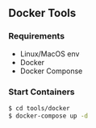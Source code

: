 ## Docker Tools

### Requirements

- Linux/MacOS env
- Docker
- Docker Componse

### Start Containers

```sh
$ cd tools/docker
$ docker-compose up -d 
```

